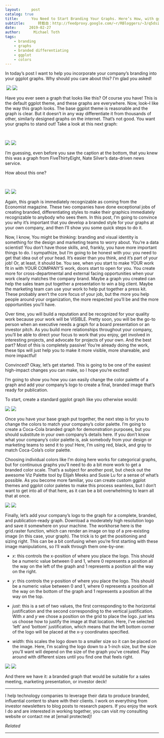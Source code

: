 ```yaml
---
layout:     post
catalog: true
title:      You Need to Start Branding Your Graphs. Here’s How, with ggplot!
subtitle:      转载自：http://feedproxy.google.com/~r/RBloggers/~3/q5dsiPXyQjM/
date:      2019-02-27
author:      Michael Toth
tags:
    - branding
    - graphs
    - branded differentiating
    - ggplot
    - colors
---
```






In today’s post I want to help you incorporate your company’s branding into your ggplot graphs. Why should you care about this? I’m glad you asked!

 ![](https://i1.wp.com/michaeltoth.me/figures/add_branding_to_graphs/ggplot_base-1.png?w=456&ssl=1)
![](https://i1.wp.com/michaeltoth.me/figures/add_branding_to_graphs/ggplot_base-1.png?w=456&ssl=1)


Have you ever seen a graph that looks like this? Of course you have! This is the default ggplot theme, and these graphs are everywhere. Now, look–I like the way this graph looks. The base ggplot theme is reasonable and the graph is clear. But it doesn’t in any way differentiate it from thousands of other, similarly designed graphs on the internet. That’s not good. You want your graphs to stand out! Take a look at this next graph:

 

![](https://i1.wp.com/fivethirtyeight.com/wp-content/uploads/2014/05/morris-feature-qbweight-chart-3.png?w=456&ssl=1)
![](https://i1.wp.com/fivethirtyeight.com/wp-content/uploads/2014/05/morris-feature-qbweight-chart-3.png?w=456&ssl=1)


I’m guessing, even before you saw the caption at the bottom, that you knew this was a graph from FiveThirtyEight, Nate Silver’s data-driven news service.

How about this one?

 

![](https://i0.wp.com/www.economist.com/sites/default/files/imagecache/1280-width/images/2019/02/articles/body/20190216_woc346.png?w=300&ssl=1)
![](https://i0.wp.com/www.economist.com/sites/default/files/imagecache/1280-width/images/2019/02/articles/body/20190216_woc346.png?w=300&ssl=1)


Again, this graph is immediately recognizable as coming from the Economist magazine. These two companies have done exceptional jobs of creating branded, differentiating styles to make their graphics immediately recognizable to anybody who sees them. In this post, I’m going to convince you why it’s important that you develop a branded style for your graphs at your own company, and then I’ll show you some quick steps to do it. 

Now, I know, You might be thinking: branding and visual identity is something for the design and marketing teams to worry about. You’re a data scientist! You don’t have those skills, and, frankly, you have more important things to do. I sympathize, but I’m going to be honest with you: you need to get that idea out of your head. It’s easier than you think, and it’s part of your job! Or, at least, it should be. You see, when you start to make YOUR work fit in with YOUR COMPANY’S work, doors start to open for you. You create more for cross-departmental and external facing opportunities when your work clearly matches the company brand. Maybe a graph you created can help the sales team put together a presentation to win a big client. Maybe the marketing team can use your work to help put together a press kit. These probably aren’t the core focus of your job, but the more you help people around your organization, the more respected you’ll be and the more opportunities you’ll have. 

Over time, you will build a reputation and be recognized for your quality work because your work will be VISIBLE. Pretty soon, you will be the go-to person when an executive needs a graph for a board presentation or an investor pitch. As you build more relationships throughout your company, you’ll be able to direct your focus to work that you enjoy, get involved in interesting projects, and advocate for projects of your own. And the best part? Most of this is completely passive! You’re already doing the work, these tips will just help you to make it more visible, more shareable, and more impactful!

Convinced? Okay, let’s get started. This is going to be one of the easiest high-impact changes you can make, so I hope you’re excited!

I’m going to show you how you can easily change the color palette of a graph and add your company’s logo to create a final, branded image that’s ready for publication. 

To start, create a standard ggplot graph like you otherwise would:

![](https://i2.wp.com/michaeltoth.me/figures/add_branding_to_graphs/create_graph-1.png?w=456&ssl=1)
![](https://i2.wp.com/michaeltoth.me/figures/add_branding_to_graphs/create_graph-1.png?w=456&ssl=1)


Once you have your base graph put together, the next step is for you to change the colors to match your company’s color palette. I’m going to create a Coca-Cola branded graph for demonstration purposes, but you should substitute in your own company’s details here. If you don’t know what your company’s color palette is, ask somebody from your design or marketing teams to send it to you! Here, I’m using red, black, and gray to match Coca-Cola’s color palette. 

Choosing individual colors like I’m doing here works for categorical graphs, but for continuous graphs you’ll need to do a bit more work to get a branded color scale. That’s a subject for another post, but check out the awesome Viz Palette tool by Elijah Meeks and Susie Lu for a sense of what’s possible. As you become more familiar, you can create custom ggplot themes and ggplot color paletes to make this process seamless, but I don’t want to get into all of that here, as it can be a bit overwhelming to learn all that at once. 

![](https://i1.wp.com/michaeltoth.me/figures/add_branding_to_graphs/change_colors-1.png?w=456&ssl=1)
![](https://i1.wp.com/michaeltoth.me/figures/add_branding_to_graphs/change_colors-1.png?w=456&ssl=1)


Finally, let’s add your company’s logo to the graph for a complete, branded, and publication-ready graph. Download a moderately high resolution logo and save it somewhere on your machine. The workhorse here is the grid.raster function, which can render an image on top of a pre-existing image (in this case, your graph). The trick is to get the positioning and sizing right. This can be a bit confusing when you’re first starting with these image manipulations, so I’ll walk through them one-by-one:

- *x*: this controls the x-position of where you place the logo. This should be a numeric value between 0 and 1, where 0 represents a position all the way on the left of the graph and 1 represents a position all the way on the right.

- *y*: this controls the y-position of where you place the logo. This should be a numeric value between 0 and 1, where 0 represents a position all the way on the bottom of the graph and 1 represents a position all the way on the top.

- *just*: this is a set of two values, the first corresponding to the horizontal justification and the second corresponding to the vertical justification. With *x* and *y* we chose a position on the grid to place the logo. *just* lets us choose how to justify the image at that location. Here, I’ve selected ‘left’ and ‘bottom’ justification, which means that the left bottom corner of the logo will be placed at the x-y coordinates specified.

- *width*: this scales the logo down to a smaller size so it can be placed on the image. Here, I’m scaling the logo down to a 1-inch size, but the size you’ll want will depend on the size of the graph you’ve created. Play around with different sizes until you find one that feels right.


![](https://i0.wp.com/michaeltoth.me/figures/add_branding_to_graphs/add_logo-1.png?w=456&ssl=1)
![](https://i0.wp.com/michaeltoth.me/figures/add_branding_to_graphs/add_logo-1.png?w=456&ssl=1)


And there we have it: a branded graph that would be suitable for a sales meeting, marketing presentation, or investor deck! 

---

I help technology companies to leverage their data to produce branded, influential content to share with their clients. I work on everything from investor newsletters to blog posts to research papers. If you enjoy the work I do and are interested in working together, you can visit my consulting website or contact me at [email protected]!


*Related*








---
